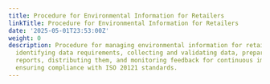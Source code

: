 ```yaml
---
title: Procedure for Environmental Information for Retailers
linkTitle: Procedure for Environmental Information for Retailers
date: '2025-05-01T23:53:00Z'
weight: 0
description: Procedure for managing environmental information for retailers includes
  identifying data requirements, collecting and validating data, preparing and approving
  reports, distributing them, and monitoring feedback for continuous improvement,
  ensuring compliance with ISO 20121 standards.
---
```



<!-- Unsupported block type: table_of_contents -->

<!-- Unsupported block type: unsupported -->

